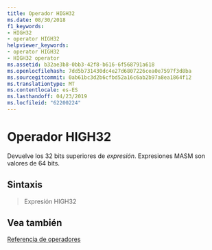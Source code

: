 ```yaml
---
title: Operador HIGH32
ms.date: 08/30/2018
f1_keywords:
- HIGH32
- operator HIGH32
helpviewer_keywords:
- operator HIGH32
- HIGH32 operator
ms.assetid: b32ae3b8-0bb3-42f8-b616-6f568791a618
ms.openlocfilehash: 7dd5b731430dc4e27d6807226cea0e7597f3d8ba
ms.sourcegitcommit: 0ab61bc3d2b6cfbd52a16c6ab2b97a8ea1864f12
ms.translationtype: MT
ms.contentlocale: es-ES
ms.lasthandoff: 04/23/2019
ms.locfileid: "62200224"
---
```

# <a name="operator-high32"></a>Operador HIGH32

Devuelve los 32 bits superiores de *expresión*. Expresiones MASM son valores de 64 bits.

## <a name="syntax"></a>Sintaxis

> Expresión HIGH32

## <a name="see-also"></a>Vea también

[Referencia de operadores](../../assembler/masm/operators-reference.md)<br/>